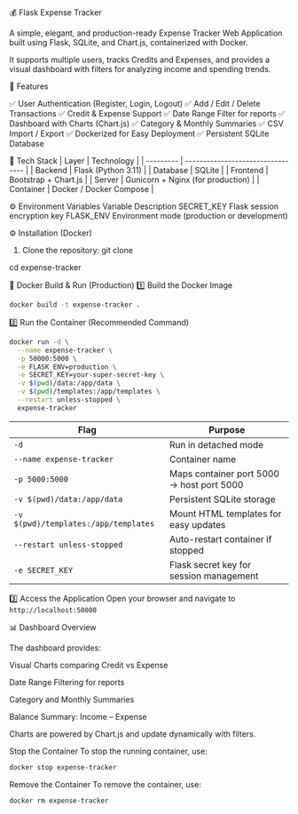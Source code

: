 💰 Flask Expense Tracker

A simple, elegant, and production-ready Expense Tracker Web Application built using Flask, SQLite, and Chart.js, containerized with Docker.

It supports multiple users, tracks Credits and Expenses, and provides a visual dashboard with filters for analyzing income and spending trends.

🚀 Features

✅ User Authentication (Register, Login, Logout)
✅ Add / Edit / Delete Transactions
✅ Credit & Expense Support
✅ Date Range Filter for reports
✅ Dashboard with Charts (Chart.js)
✅ Category & Monthly Summaries
✅ CSV Import / Export
✅ Dockerized for Easy Deployment
✅ Persistent SQLite Database

🧩 Tech Stack
| Layer     | Technology                        |
| --------- | --------------------------------- |
| Backend   | Flask (Python 3.11)               |
| Database  | SQLite                            |
| Frontend  | Bootstrap + Chart.js              |
| Server    | Gunicorn + Nginx (for production) |
| Container | Docker / Docker Compose           |

⚙️ Environment Variables
Variable	Description
SECRET_KEY	Flask session encryption key
FLASK_ENV	Environment mode (production or development)

⚙️ Installation (Docker)
1. Clone the repository:
git clone <repository-url>

cd expense-tracker

🐳 Docker Build & Run (Production)
1️⃣ Build the Docker Image
```bash
docker build -t expense-tracker .
```

2️⃣ Run the Container (Recommended Command)

```bash
docker run -d \
  --name expense-tracker \
  -p 50000:5000 \
  -e FLASK_ENV=production \
  -e SECRET_KEY=your-super-secret-key \
  -v $(pwd)/data:/app/data \
  -v $(pwd)/templates:/app/templates \
  --restart unless-stopped \
  expense-tracker
```

| Flag                                 | Purpose                                   |
| ------------------------------------ | ----------------------------------------- |
| `-d`                                 | Run in detached mode                      |
| `--name expense-tracker`             | Container name                            |
| `-p 5000:5000`                       | Maps container port 5000 → host port 5000 |
| `-v $(pwd)/data:/app/data`           | Persistent SQLite storage                 |
| `-v $(pwd)/templates:/app/templates` | Mount HTML templates for easy updates     |
| `--restart unless-stopped`           | Auto-restart container if stopped         |
| `-e SECRET_KEY`                      | Flask secret key for session management   |

3️⃣ Access the Application
Open your browser and navigate to `http://localhost:50000`


📊 Dashboard Overview

The dashboard provides:

Visual Charts comparing Credit vs Expense

Date Range Filtering for reports

Category and Monthly Summaries

Balance Summary: Income – Expense

Charts are powered by Chart.js and update dynamically with filters.

Stop the Container
To stop the running container, use:
```bash
docker stop expense-tracker
```
Remove the Container
To remove the container, use:
```bash
docker rm expense-tracker
```
